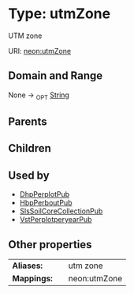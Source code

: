 
# Type: utmZone


UTM zone

URI: [neon:utmZone](https://data.neonscience.org/utmZone)


## Domain and Range

None ->  <sub>OPT</sub> [String](types/String.md)

## Parents


## Children


## Used by

 * [DhpPerplotPub](DhpPerplotPub.md)
 * [HbpPerboutPub](HbpPerboutPub.md)
 * [SlsSoilCoreCollectionPub](SlsSoilCoreCollectionPub.md)
 * [VstPerplotperyearPub](VstPerplotperyearPub.md)

## Other properties

|  |  |  |
| --- | --- | --- |
| **Aliases:** | | utm zone |
| **Mappings:** | | neon:utmZone |

